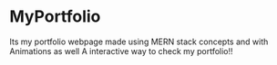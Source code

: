 # MyPortfolio
Its my portfolio webpage made using MERN stack concepts and with Animations as well
A interactive way to check my portfolio!!
